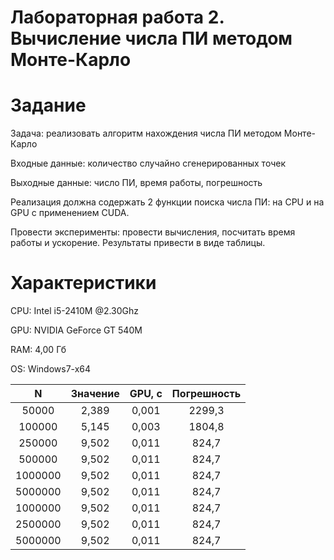 # Лабораторная работа 2. Вычисление числа ПИ методом Монте-Карло

# Задание

Задача: реализовать алгоритм нахождения числа ПИ методом Монте-Карло

Входные данные: количество случайно сгенерированных точек

Выходные данные: число ПИ, время работы, погрешность

Реализация должна содержать 2 функции поиска числа ПИ: на CPU и на GPU с применением CUDA.

Провести эксперименты: провести вычисления, посчитать время работы и ускорение. Результаты привести в виде таблицы.

# Характеристики

CPU: Intel i5-2410M @2.30Ghz

GPU: NVIDIA GeForce GT 540M

RAM: 4,00 Гб

OS: Windows7-x64

|N|Значение|GPU, с|Погрешность|
|:---:|:----:|:----:|:-:|
|50000|2,389|0,001|2299,3|
|100000|5,145|0,003|1804,8|
|250000|9,502|0,011|824,7|
|500000|9,502|0,011|824,7|
|1000000|9,502|0,011|824,7|
|5000000|9,502|0,011|824,7|
|1000000|9,502|0,011|824,7|
|2500000|9,502|0,011|824,7|
|5000000|9,502|0,011|824,7|
